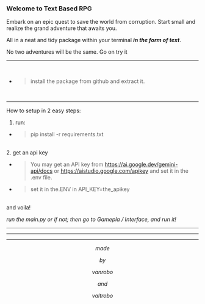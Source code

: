 ### Welcome to Text Based RPG

Embark on an epic quest to save the world from corruption. Start small and realize the grand adventure that awaits you.

All in a neat and tidy package within your terminal ***in the form of text***.

No two adventures will be the same. Go on try it

---
<br>

- >install the package from github and extract it.

<br>

---
How to setup in 2 easy steps:


1. run: 

- > pip install -r requirements.txt

\
2. get an api key 
 
- > You may get an API key from https://ai.google.dev/gemini-api/docs or https://aistudio.google.com/apikey and set it in the .env file.
- > set it in the.ENV in API_KEY=the_apikey

\
and voila!

*run the main.py or if not; then go to Gamepla / Interface, and run it!*

---
---
---

$$ made $$

$$ by $$

$$ vanrobo $$

$$ and $$

$$ valtrobo $$
